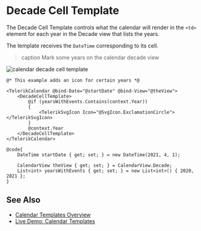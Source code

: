 
# Decade Cell Template

The Decade Cell Template controls what the calendar will render in the `<td>` element for each year in the Decade view that lists the years.

The template receives the `DateTime` corresponding to its cell.

>caption Mark some years on the calendar decade view

![calendar decade cell template](images/calendar-decade-template.png)

````RAZOR
@* This example adds an icon for certain years *@

<TelerikCalendar @bind-Date="@startDate" @bind-View="@theView">
    <DecadeCellTemplate>
        @if (yearsWithEvents.Contains(context.Year))
        {
            <TelerikSvgIcon Icon="@SvgIcon.ExclamationCircle"></TelerikSvgIcon>
        }
        @context.Year
    </DecadeCellTemplate>
</TelerikCalendar>

@code{
    DateTime startDate { get; set; } = new DateTime(2021, 4, 1);

    CalendarView theView { get; set; } = CalendarView.Decade;
    List<int> yearsWithEvents { get; set; } = new List<int>() { 2020, 2021 };
}
````

## See Also

* [Calendar Templates Overview](slug:calendar-templates-overview)
* [Live Demo: Calendar Templates](https://demos.telerik.com/blazor-ui/calendar/templates)


